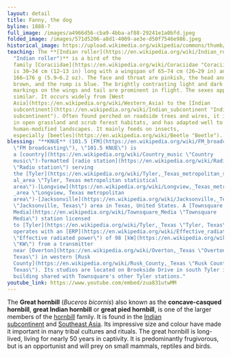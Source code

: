 ```yaml
---
layout: detail
title: Fanny, the dog
byline: 1888-?
full_image: /images/a4966d56-cba9-4bba-af88-29241e1a0bfd.jpeg
folded_image: /images/571d5206-a8d1-4009-ae3e-d50f7546e986.jpeg
historical_image: https://upload.wikimedia.org/wikipedia/commons/thumb/1/14/Deadpool_2_Japan_Premiere_Red_Carpet_Ryan_Reynolds_%28cropped%29.jpg/220px-Deadpool_2_Japan_Premiere_Red_Carpet_Ryan_Reynolds_%28cropped%29.jpg
teaching: The **[Indian roller](https://en.wikipedia.org/wiki/Indian_roller
  "Indian roller")** is a bird of the
  family [Coraciidae](https://en.wikipedia.org/wiki/Coraciidae "Coraciidae"). It
  is 30–34 cm (12–13 in) long with a wingspan of 65–74 cm (26–29 in) and weighs
  166–176 g (5.9–6.2 oz). The face and throat are pinkish, the head and back are
  brown, and the rump is blue. The brightly contrasting light and dark blue
  markings on the wings and tail are prominent in flight. The sexes appear
  similar. It occurs widely from [West
  Asia](https://en.wikipedia.org/wiki/Western_Asia) to the [Indian
  subcontinent](https://en.wikipedia.org/wiki/Indian_subcontinent "Indian
  subcontinent"). Often found perched on roadside trees and wires, it is common
  in open grassland and scrub forest habitats, and has adapted well to
  human-modified landscapes. It mainly feeds on insects,
  especially [beetles](https://en.wikipedia.org/wiki/Beetle "Beetle").
blessing: "**KNUE** (101.5 [FM](https://en.wikipedia.org/wiki/FM_broadcasting
  \"FM broadcasting\"), \"101.5 KNUE\") is
  a [country](https://en.wikipedia.org/wiki/Country_music \"Country
  music\")-formatted [radio station](https://en.wikipedia.org/wiki/Radio_station
  \"Radio station\") serving
  the [Tyler](https://en.wikipedia.org/wiki/Tyler,_Texas_metropolitan_statistic\
  al_area \"Tyler, Texas metropolitan statistical
  area\")-[Longview](https://en.wikipedia.org/wiki/Longview,_Texas_metropolitan\
  _area \"Longview, Texas metropolitan
  area\")-[Jacksonville](https://en.wikipedia.org/wiki/Jacksonville,_Texas
  \"Jacksonville, Texas\") area in Texas, United States. A [Townsquare
  Media](https://en.wikipedia.org/wiki/Townsquare_Media \"Townsquare
  Media\") station licensed
  to [Tyler](https://en.wikipedia.org/wiki/Tyler,_Texas \"Tyler, Texas\"), it
  operates with an [ERP](https://en.wikipedia.org/wiki/Effective_radiated_power
  \"Effective radiated power\") of 98 [kW](https://en.wikipedia.org/wiki/KW
  \"KW\") from a transmitter
  near [Overton](https://en.wikipedia.org/wiki/Overton,_Texas \"Overton,
  Texas\") in western [Rusk
  County](https://en.wikipedia.org/wiki/Rusk_County,_Texas \"Rusk County,
  Texas\"). Its studios are located on Brookside Drive in south Tyler in a
  building shared with Townsquare's other Tyler stations."
youtube_link: https://www.youtube.com/embed/zua831utwMM
---
```

The **Great hornbill** (*Buceros bicornis*) also known as the **concave-casqued hornbill**, **great Indian hornbill** or **great pied hornbill**, is one of the larger members of the [hornbill](https://en.wikipedia.org/wiki/Hornbill "Hornbill") family. It is found in the [Indian subcontinent](https://en.wikipedia.org/wiki/Indian_subcontinent "Indian subcontinent") and [Southeast Asia](https://en.wikipedia.org/wiki/Southeast_Asia "Southeast Asia"). Its impressive size and colour have made it important in many tribal cultures and rituals. The great hornbill is long-lived, living for nearly 50 years in captivity. It is predominantly frugivorous, but is an opportunist and will prey on small mammals, reptiles and birds.